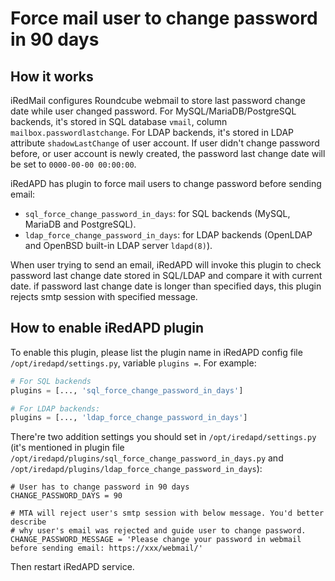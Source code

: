 # Force mail user to change password in 90 days

## How it works

iRedMail configures Roundcube webmail to store last password change date while
user changed password. For MySQL/MariaDB/PostgreSQL backends, it's stored in
SQL database `vmail`, column `mailbox.passwordlastchange`. For LDAP backends,
it's stored in LDAP attribute `shadowLastChange` of user account. If user
didn't change password before, or user account is newly created, the password
last change date will be set to `0000-00-00 00:00:00`.

iRedAPD has plugin to force mail users to change password before sending email:

* `sql_force_change_password_in_days`: for SQL backends (MySQL, MariaDB and
  PostgreSQL).
* `ldap_force_change_password_in_days`: for LDAP backends (OpenLDAP and OpenBSD
  built-in LDAP server `ldapd(8)`).

When user trying to send an email, iRedAPD will invoke this plugin to 
check password last change date stored in SQL/LDAP and compare
it with current date. if password last change date is longer than specified
days, this plugin rejects smtp session with specified message.

## How to enable iRedAPD plugin

To enable this plugin, please list the plugin name in iRedAPD config file
`/opt/iredapd/settings.py`, variable `plugins =`. For example:

```python
# For SQL backends
plugins = [..., 'sql_force_change_password_in_days']

# For LDAP backends:
plugins = [..., 'ldap_force_change_password_in_days']
```

There're two addition settings you should set in `/opt/iredapd/settings.py`
(it's mentioned in plugin file
`/opt/iredapd/plugins/sql_force_change_password_in_days.py` and
`/opt/iredapd/plugins/ldap_force_change_password_in_days`):

```
# User has to change password in 90 days
CHANGE_PASSWORD_DAYS = 90

# MTA will reject user's smtp session with below message. You'd better describe
# why user's email was rejected and guide user to change password.
CHANGE_PASSWORD_MESSAGE = 'Please change your password in webmail before sending email: https://xxx/webmail/'
```

Then restart iRedAPD service.
